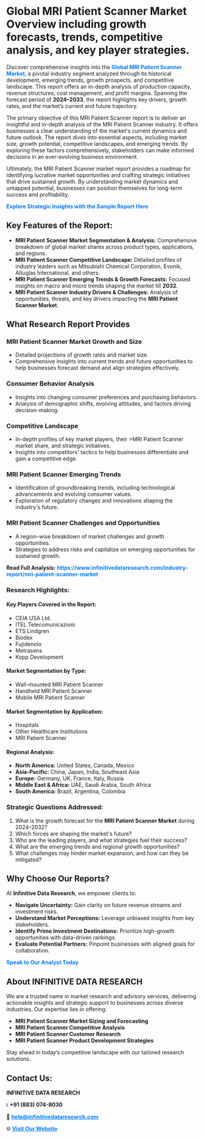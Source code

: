 <h1>Global MRI Patient Scanner Market Overview including growth forecasts, trends, competitive analysis, and key player strategies.</h1>
<p>
Discover comprehensive insights into the 
<a href="https://www.infinitivedataresearch.com/industry-report/mri-patient-scanner-market" rel="dofollow" style="color: #007BFF; text-decoration: none;"><strong>Global MRI Patient Scanner Market</strong></a>, a pivotal industry segment analyzed through its historical development, emerging trends, growth prospects, and competitive landscape. This report offers an in-depth analysis of production capacity, revenue structures, cost management, and profit margins. Spanning the forecast period of <strong>2024–2033</strong>, the report highlights key drivers, growth rates, and the market’s current and future trajectory.
</p>
<p>
The primary objective of this MRI Patient Scanner report is to deliver an insightful and in-depth analysis of the MRI Patient Scanner industry. It offers businesses a clear understanding of the market's current dynamics and future outlook. The report dives into essential aspects, including market size, growth potential, competitive landscapes, and emerging trends. By exploring these factors comprehensively, stakeholders can make informed decisions in an ever-evolving business environment.
</p>
<p>
Ultimately, the MRI Patient Scanner market report provides a roadmap for identifying lucrative market opportunities and crafting strategic initiatives that drive sustained growth. By understanding market dynamics and untapped potential, businesses can position themselves for long-term success and profitability.
</p>
<p>
<a href="https://www.infinitivedataresearch.com/request-sample/reportId=112181" style="color: #007BFF; text-decoration: none;"><strong>Explore Strategic Insights with the Sample Report Here</strong></a>
</p>

<h2>Key Features of the Report:</h2>
<ul>
<li><strong>MRI Patient Scanner Market Segmentation & Analysis:</strong> Comprehensive breakdown of global market shares across product types, applications, and regions.</li>
<li><strong>MRI Patient Scanner Competitive Landscape:</strong> Detailed profiles of industry leaders such as Mitsubishi Chemical Corporation, Evonik, Altuglas International, and others.</li>
<li><strong>MRI Patient Scanner Emerging Trends & Growth Forecasts:</strong> Focused insights on macro and micro trends shaping the market till <strong>2032</strong>.</li>
<li><strong>MRI Patient Scanner Industry Drivers & Challenges:</strong> Analysis of opportunities, threats, and key drivers impacting the <strong>MRI Patient Scanner Market</strong>.</li>
</ul>

<h2>What Research Report Provides</h2>
<h3>MRI Patient Scanner Market Growth and Size</h3>
<ul>
<li>Detailed projections of growth rates and market size.</li>
<li>Comprehensive insights into current trends and future opportunities to help businesses forecast demand and align strategies effectively.</li>
</ul>

<h3>Consumer Behavior Analysis</h3>
<ul>
<li>Insights into changing consumer preferences and purchasing behaviors.</li>
<li>Analysis of demographic shifts, evolving attitudes, and factors driving decision-making.</li>
</ul>

<h3>Competitive Landscape</h3>
<ul>
<li>In-depth profiles of key market players, their >MRI Patient Scanner market share, and strategic initiatives.</li>
<li>Insights into competitors' tactics to help businesses differentiate and gain a competitive edge.</li>
</ul>

<h3>MRI Patient Scanner Emerging Trends</h3>
<ul>
<li>Identification of groundbreaking trends, including technological advancements and evolving consumer values.</li>
<li>Exploration of regulatory changes and innovations shaping the industry's future.</li>
</ul>

<h3>MRI Patient Scanner Challenges and Opportunities</h3>
<ul>
<li>A region-wise breakdown of market challenges and growth opportunities.</li>
<li>Strategies to address risks and capitalize on emerging opportunities for sustained growth.</li>
</ul>
<p><strong>Read Full Analysis:</strong> <a href="https://www.infinitivedataresearch.com/industry-report/mri-patient-scanner-market" rel="dofollow" style="color: #007BFF; text-decoration: none;"><strong>https://www.infinitivedataresearch.com/industry-report/mri-patient-scanner-market</strong></a></p>
<h3>Research Highlights:</h3>
<h4>Key Players Covered in the Report:</h4>
<ul><li>CEIA USA Ltd.</li><li>ITEL Telecomunicazioni</li><li>ETS Lindgren</li><li>Biodex</li><li>Fujidenolo</li><li>Metrasens</li><li>Kopp Development</li></ul>
<h4>Market Segmentation by Type:</h4>
<ul><li>Wall-mounted MRI Patient Scanner</li><li>Handheld MRI Patient Scanner</li><li>Mobile MRI Patient Scanner</li></ul>
<h4>Market Segmentation by Application:</h4>
<ul><li>Hospitals</li><li>Other Healthcare Institutions</li><li>MRI Patient Scanner</li></ul>

<h4>Regional Analysis:</h4>
<ul>
<li><strong>North America:</strong> United States, Canada, Mexico</li>
<li><strong>Asia-Pacific:</strong> China, Japan, India, Southeast Asia</li>
<li><strong>Europe:</strong> Germany, UK, France, Italy, Russia</li>
<li><strong>Middle East & Africa:</strong> UAE, Saudi Arabia, South Africa</li>
<li><strong>South America:</strong> Brazil, Argentina, Colombia</li>
</ul>

<h3>Strategic Questions Addressed:</h3>
<ol>
<li>What is the growth forecast for the <strong>MRI Patient Scanner Market</strong> during 2024–2032?</li>
<li>Which forces are shaping the market's future?</li>
<li>Who are the leading players, and what strategies fuel their success?</li>
<li>What are the emerging trends and regional growth opportunities?</li>
<li>What challenges may hinder market expansion, and how can they be mitigated?</li>
</ol>

<h2>Why Choose Our Reports?</h2>
<p>At <strong>Infinitive Data Research</strong>, we empower clients to:</p>
<ul>
<li><strong>Navigate Uncertainty:</strong> Gain clarity on future revenue streams and investment risks.</li>
<li><strong>Understand Market Perceptions:</strong> Leverage unbiased insights from key stakeholders.</li>
<li><strong>Identify Prime Investment Destinations:</strong> Prioritize high-growth opportunities with data-driven rankings.</li>
<li><strong>Evaluate Potential Partners:</strong> Pinpoint businesses with aligned goals for collaboration.</li>
</ul>
<p><a href="https://www.infinitivedataresearch.com/industry-report/mri-patient-scanner-market" rel="dofollow" style="color: #007BFF; text-decoration: none;"><strong>Speak to Our Analyst Today</strong></a></p>

<h2>About INFINITIVE DATA RESEARCH</h2>
<p>We are a trusted name in market research and advisory services, delivering actionable insights and strategic support to businesses across diverse industries. Our expertise lies in offering:</p>
<ul>
<li><strong>MRI Patient Scanner Market Sizing and Forecasting</strong></li>
<li><strong>MRI Patient Scanner Competitive Analysis</strong></li>
<li><strong>MRI Patient Scanner Customer Research</strong></li>
<li><strong>MRI Patient Scanner Product Development Strategies</strong></li>
</ul>
<p>Stay ahead in today’s competitive landscape with our tailored research solutions.</p>

<h2>Contact Us:</h2>
<p><strong>INFINITIVE DATA RESEARCH</strong></p>
<p>📞 <strong>+91 (883) 074-8030</strong></p>
<p>📧 <strong><a href="mailto:help@infinitivedataresearch.com" style="color: #007BFF;">help@infinitivedataresearch.com</a></strong></p>
<p>🌐 <strong><a href="https://www.infinitivedataresearch.com" rel="dofollow" style="color: #007BFF;">Visit Our Website</a></strong></p>